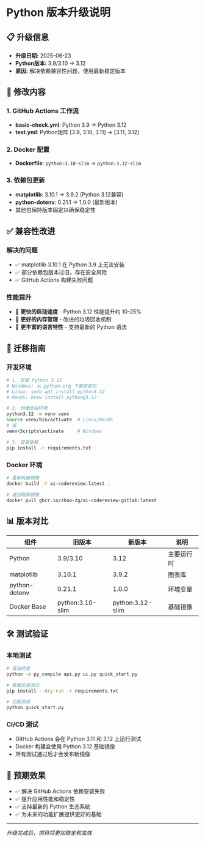 # Python 版本升级说明

## 📋 升级信息
- **升级日期:** 2025-06-23
- **Python版本:** 3.9/3.10 → 3.12
- **原因:** 解决依赖兼容性问题，使用最新稳定版本

## 🔧 修改内容

### 1. GitHub Actions 工作流
- **basic-check.yml**: Python 3.9 → Python 3.12
- **test.yml**: Python矩阵 [3.9, 3.10, 3.11] → [3.11, 3.12]

### 2. Docker 配置
- **Dockerfile**: `python:3.10-slim` → `python:3.12-slim`

### 3. 依赖包更新
- **matplotlib**: 3.10.1 → 3.9.2 (Python 3.12兼容)
- **python-dotenv**: 0.21.1 → 1.0.0 (最新版本)
- 其他包保持版本固定以确保稳定性

## ✅ 兼容性改进

### 解决的问题
- ✅ matplotlib 3.10.1 在 Python 3.9 上无法安装
- ✅ 部分依赖包版本过旧，存在安全风险
- ✅ GitHub Actions 构建失败问题

### 性能提升
- 🚀 **更快的启动速度** - Python 3.12 性能提升约 10-25%
- 🚀 **更好的内存管理** - 改进的垃圾回收机制
- 🚀 **更丰富的语言特性** - 支持最新的 Python 语法

## 🔄 迁移指南

### 开发环境
```bash
# 1. 安装 Python 3.12
# Windows: 从 python.org 下载安装包
# Linux: sudo apt install python3.12
# macOS: brew install python@3.12

# 2. 创建虚拟环境
python3.12 -m venv venv
source venv/bin/activate  # Linux/macOS
# 或
venv\Scripts\activate     # Windows

# 3. 安装依赖
pip install -r requirements.txt
```

### Docker 环境
```bash
# 重新构建镜像
docker build -t ai-codereview:latest .

# 或拉取新镜像
docker pull ghcr.io/zhao-zg/ai-codereview-gitlab:latest
```

## 📊 版本对比

| 组件 | 旧版本 | 新版本 | 说明 |
|------|--------|--------|------|
| Python | 3.9/3.10 | 3.12 | 主要运行时 |
| matplotlib | 3.10.1 | 3.9.2 | 图表库 |
| python-dotenv | 0.21.1 | 1.0.0 | 环境变量 |
| Docker Base | python:3.10-slim | python:3.12-slim | 基础镜像 |

## 🛠️ 测试验证

### 本地测试
```bash
# 语法检查
python -m py_compile api.py ui.py quick_start.py

# 依赖安装测试
pip install --dry-run -r requirements.txt

# 功能测试
python quick_start.py
```

### CI/CD 测试
- GitHub Actions 会在 Python 3.11 和 3.12 上运行测试
- Docker 构建会使用 Python 3.12 基础镜像
- 所有测试通过后才会发布新镜像

## 🎯 预期效果
- ✅ 解决 GitHub Actions 依赖安装失败
- ✅ 提升应用性能和稳定性
- ✅ 支持最新的 Python 生态系统
- ✅ 为未来的功能扩展提供更好的基础

---
*升级完成后，项目将更加稳定和高效*
